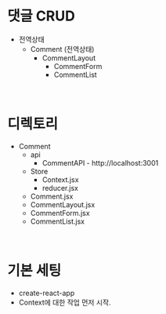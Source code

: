 # 댓글 CRUD

- 전역상태
  - Comment (전역상태)
    - CommentLayout
      - CommentForm
      - CommentList

<br/>

# 디렉토리
- Comment
  - api
    - CommentAPI - http://localhost:3001
  - Store
    - Context.jsx
    - reducer.jsx
  - Comment.jsx
  - CommentLayout.jsx
  - CommentForm.jsx
  - CommentList.jsx

<br/>

# 기본 세팅
- create-react-app
- Context에 대한 작업 먼저 시작.